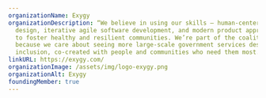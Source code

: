 ```yaml
---
organizationName: Exygy
organizationDescription: “We believe in using our skills — human-centered
  design, iterative agile software development, and modern product approaches —
  to foster healthy and resilient communities. We’re part of the coalition
  because we care about seeing more large-scale government services designed for
  inclusion, co-created with people and communities who need them most.”
linkURL: https://exygy.com/
organizationImage: /assets/img/logo-exygy.png
organizationAlt: Exygy
foundingMember: true
---
```

